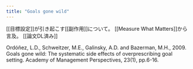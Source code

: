```yaml
---
title: "Goals gone wild"
---
```


[[目標設定]]が引き起こす[[副作用]]について。
[[Measure What Matters]]から言及。
[[論文DL済み]]


Ordóñez, L.D., Schweitzer, M.E., Galinsky, A.D. and Bazerman, M.H., 2009. Goals gone wild: The systematic side effects of overprescribing goal setting. Academy of Management Perspectives, 23(1), pp.6-16.
